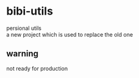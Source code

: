 # bibi-utils
persional utils <br/>
a new project which is used to replace the old one

## warning
not ready for production
